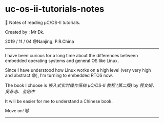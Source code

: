 # uc-os-ii-tutorials-notes
🔌 Notes of reading μC/OS-II tutorials.

Created by : Mr Dk.

2019 / 11 / 04 @Nanjing, P.R.China

---

I have been curious for a long time about the differences between embedded operating systems and general OS like Linux.

Since I have understood how Linux works on a high level (very very high and abstract 😅), I'm turning to embedded RTOS now.

The book I choose is _嵌入式实时操作系统 μC/OS-II 教程 (第二版)_ by _程文娟、吴永忠、苗刚中_

It will be easier for me to understand a Chinese book.

Move on! 😈

---

